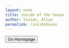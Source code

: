 ```yaml
---
layout: none
title: inside of the house
author: Vivian, Aliya
permalink: /insidehouse
---
```

<body>
<div>
    <button onclick="goHome()" id="homeBtn" class="homeBtn">Go Homepage</button>
    <div class="fight-container">
    </div>

</div>
</body>

<script>
    var homeBtn = document.getElementById("home-btn");
    function goHome() {
        window.location.href = '{{site.baseurl}}/game/index.html';
    }
</script>

<style>
    body {
        background-image: url("{{site.baseurl}}/images/insideRoom");
    }

    .battle{
        position: absolute;
        top: 600px;
        left: 100px;
        border:  10px solid black;
    }
</style>
